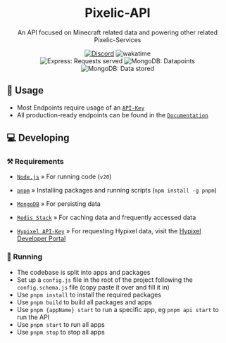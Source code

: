 <div align="center">

# Pixelic-API

An API focused on Minecraft related data and powering other related Pixelic-Services

</div>
<div align="center">
    <a href="https://discord.com/invite/2vAuyVvdwj"><img src="https://img.shields.io/discord/926873163411910746?color=7289DA&label=Discord&logo=Discord" alt="Discord"></a>
    <a><img src="https://wakatime.com/badge/user/fdd9682f-df58-46bb-9b10-374601d7f52d/project/838fd6e7-9cf0-4d5d-8986-aa7535ca3ec5.svg" alt="wakatime"></a>
</div>
<div align="center">
    <a><img src="https://img.shields.io/badge/dynamic/json?url=https%3A%2F%2Fapi.pixelic.de%2Fstats&query=%24.requestsFormatted&logo=Express&label=Requests served" alt="Express: Requests served"></a>
    <a><img src="https://img.shields.io/badge/dynamic/json?url=https%3A%2F%2Fapi.pixelic.de%2Fv1%2Fstats%2Fmongo&query=%24.documentsFormatted&logo=MongoDB&label=Datapoints" alt="MongoDB: Datapoints"></a>
    <a><img src="https://img.shields.io/badge/dynamic/json?url=https%3A%2F%2Fapi.pixelic.de%2Fv1%2Fstats%2Fmongo&query=%24.bytesStoredFormatted&logo=MongoDB&label=Data stored" alt="MongoDB: Data stored"></a>
</div>

## 📗 Usage

- Most Endpoints require usage of an [`API-Key`](https://docs.pixelic.de/docs/#section/Authentication)
- All production-ready endpoints can be found in the [`Documentation`](https://docs.pixelic.de)

## 💻 Developing

### ⚒️ Requirements

- [`Node.js`](https://nodejs.org/en/download/current/) » For running code (`v20`)
- [`pnpm`](https://pnpm.io/) » Installing packages and running scripts (`npm install -g pnpm`)
- [`MongoDB`](https://www.mongodb.com/) » For persisting data
- [`Redis Stack`](https://redis.io/docs/about/about-stack/) » For caching data and frequently accessed data

- [`Hypixel API-Key`](https://developer.hypixel.net/) » For requesting Hypixel data, visit the [Hypixel Developer Portal](https://developer.hypixel.net/)

### 🚀 Running

- The codebase is split into apps and packages
- Set up a `config.js` file in the root of the project following the `config.schema.js` file (copy paste it over and fill it in)
- Use `pnpm install` to install the required packages
- Use `pnpm build` to build all packages and apps
- Use `pnpm {appName} start` to run a specific app, eg `pnpm api start` to run the API
- Use `pnpm start` to run all apps
- Use `pnpm stop` to stop all apps
